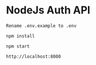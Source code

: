 # NodeJs Auth API

```
Rename .env.example to .env
```

```
npm install
```

```
npm start
```

```
http://localhost:8000
```
